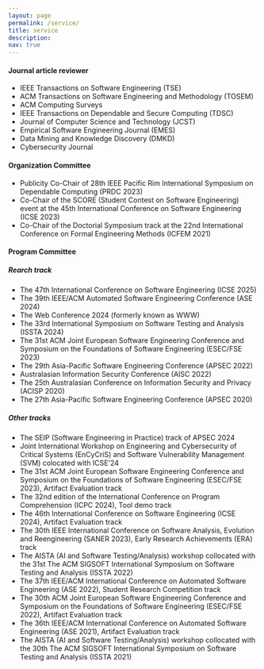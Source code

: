 ```yaml
---
layout: page
permalink: /service/
title: service
description:
nav: true
---
```


#### Journal article reviewer
* IEEE Transactions on Software Engineering (TSE)
* ACM Transactions on Software Engineering and Methodology (TOSEM)
* ACM Computing Surveys
* IEEE Transactions on Dependable and Secure Computing (TDSC)
* Journal of Computer Science and Technology (JCST)
* Empirical Software Engineering Journal (EMES)
* Data Mining and Knowledge Discovery (DMKD)
* Cybersecurity Journal


#### Organization Committee
* Publicity Co-Chair of 28th IEEE Pacific Rim International Symposium on Dependable Computing (PRDC 2023)
* Co-Chair of the SCORE (Student Contest on Software Engineering) event at the 45th International Conference on Software Engineering (ICSE 2023)
* Co-Chair of the Doctorial Symposium track at the 22nd International Conference on Formal Engineering Methods (ICFEM 2021)


#### Program Committee
##### Rearch track
* The 47th International Conference on Software Engineering (ICSE 2025)
* The 39th IEEE/ACM Automated Software Engineering Conference (ASE 2024)
* The Web Conference 2024 (formerly known as WWW)
* The 33rd International Symposium on Software Testing and Analysis (ISSTA 2024)
* The 31st ACM Joint European Software Engineering Conference and Symposium on the Foundations of Software Engineering (ESEC/FSE 2023)
* The 29th Asia-Pacific Software Engineering Conference (APSEC 2022)
* Australasian Information Security Conference (AISC 2022)
* The 25th Australasian Conference on Information Security and Privacy (ACISP 2020)
* The 27th Asia-Pacific Software Engineering Conference (APSEC 2020)

##### Other tracks
* The SEIP (Software Engineering in Practice) track of APSEC 2024
* Joint International Workshop on Engineering and Cybersecurity  of Critical Systems (EnCyCriS) and Software Vulnerability Management (SVM) colocated with ICSE'24
* The 31st ACM Joint European Software Engineering Conference and Symposium on the Foundations of Software Engineering (ESEC/FSE 2023), Artifact Evaluation track
* The 32nd edition of the International Conference on Program Comprehension (ICPC 2024), Tool demo track
* The 46th International Conference on Software Engineering (ICSE 2024), Artifact Evaluation track
* The 30th IEEE International Conference on Software Analysis, Evolution and Reengineering (SANER 2023), Early Research Achievements (ERA) track
* The AISTA (AI and Software Testing/Analysis) workshop collocated with the 31st The ACM SIGSOFT International Symposium on Software Testing and Analysis (ISSTA 2022) 
* The 37th IEEE/ACM International Conference on Automated Software Engineering (ASE 2022), Student Research Competition track 
* The 30th ACM Joint European Software Engineering Conference and Symposium on the Foundations of Software Engineering (ESEC/FSE 2022), Artifact Evaluation track
* The 36th IEEE/ACM International Conference on Automated Software Engineering (ASE 2021), Artifact Evaluation track
* The AISTA (AI and Software Testing/Analysis) workshop collocated with the 30th The ACM SIGSOFT International Symposium on Software Testing and Analysis (ISSTA 2021)



